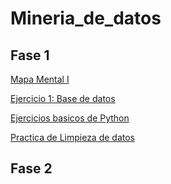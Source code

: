 # Mineria_de_datos

## Fase 1 

[Mapa Mental I](https://github.com/marissabelmar/Mineria_de_datos/blob/main/MapaMental_1_%7B1799361%7D.pdf)

[Ejercicio 1: Base de datos](https://github.com/AaronAlvz08/MineriaDatos003/blob/main/Ej1_BasesDatos_Equipo_7.pdf)

[Ejercicios basicos de Python](https://github.com/marissabelmar/Mineria_de_datos/blob/main/Ej_Python_1799361.ipynb)

[Practica de Limpieza de datos](https://github.com/paolaim/mineria-datos/blob/gh-pages/Ej_Limpieza_Equipo7.ipynb)

## Fase 2
